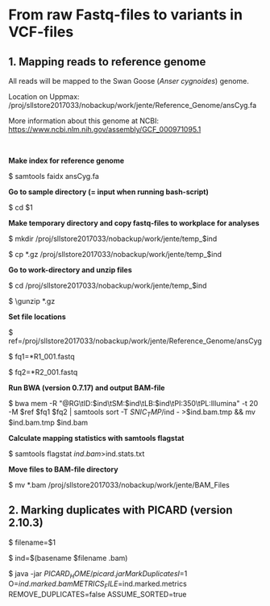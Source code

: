 # From raw Fastq-files to variants in VCF-files
## 1. Mapping reads to reference genome
All reads will be mapped to the Swan Goose (*Anser cygnoides*) genome.

Location on Uppmax: /proj/sllstore2017033/nobackup/work/jente/Reference_Genome/ansCyg.fa

More information about this genome at NCBI: https://www.ncbi.nlm.nih.gov/assembly/GCF_000971095.1

&nbsp;

**Make index for reference genome**

$ samtools faidx ansCyg.fa

**Go to sample directory (= input when running bash-script)**

$ cd $1

**Make temporary directory and copy fastq-files to workplace for analyses**

$ mkdir /proj/sllstore2017033/nobackup/work/jente/temp_$ind

$ cp \*.gz /proj/sllstore2017033/nobackup/work/jente/temp_$ind

**Go to work-directory and unzip files**

$ cd /proj/sllstore2017033/nobackup/work/jente/temp_$ind

$ \gunzip *.gz

**Set file locations**

$ ref=/proj/sllstore2017033/nobackup/work/jente/Reference_Genome/ansCyg

$ fq1=\*R1_001.fastq

$ fq2=\*R2_001.fastq

**Run BWA (version 0.7.17) and output BAM-file**

$ bwa mem -R "@RG\tID:$ind\tSM:$ind\tLB:$ind\tPI:350\tPL:Illumina" -t 20 -M $ref $fq1 $fq2 | samtools sort -T $SNIC_TMP/$ind - >$ind.bam.tmp && mv $ind.bam.tmp $ind.bam

**Calculate mapping statistics with samtools flagstat**

$ samtools flagstat $ind.bam >$ind.stats.txt

**Move files to BAM-file directory**

$ mv \*.bam /proj/sllstore2017033/nobackup/work/jente/BAM_Files

## 2. Marking duplicates with PICARD (version 2.10.3)

$ filename=$1

$ ind=$(basename $filename .bam)

$ java -jar $PICARD_HOME/picard.jar MarkDuplicates I=$1 O=$ind.marked.bam METRICS_FILE=$ind.marked.metrics REMOVE_DUPLICATES=false ASSUME_SORTED=true
